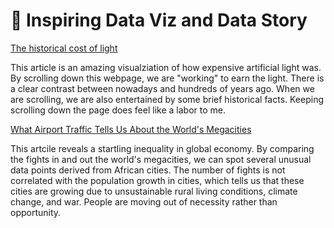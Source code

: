 # 🤹 Inspiring Data Viz and Data Story

[The historical cost of light](https://pudding.cool/2020/12/lighting-cost/)

This article is an amazing visualziation of how expensive artificial light was. By scrolling down this webpage, we are "working" to earn the light. There is a clear contrast between nowadays and hundreds of years ago. When we are scrolling, we are also entertained by some brief historical facts. Keeping scrolling down the page does feel like a labor to me. 

[What Airport Traffic Tells Us About the World's Megacities](https://pudding.cool/2018/07/airports/)

This artcile reveals a startling inequality in global economy. By comparing the fights in and out the world's megacities, we can spot several unusual data points derived from African cities. The number of fights is not correlated with the population growth in cities, which tells us that these cities are growing due to unsustainable rural living conditions, climate change, and war. People are moving out of necessity rather than opportunity.
